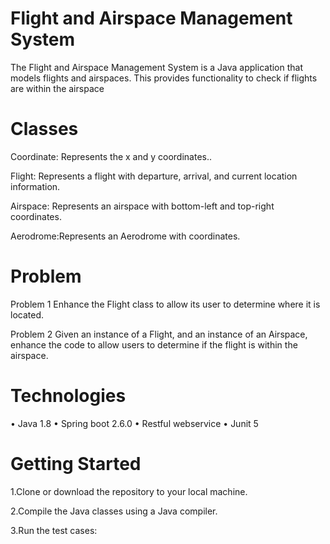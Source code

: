 # Flight and Airspace Management System
The Flight and Airspace Management System is a Java application that models flights and airspaces.
This provides functionality to check if flights are within the airspace

# Classes
Coordinate: Represents the x and y coordinates.. 

Flight: Represents a flight with departure, arrival, and current location information.

Airspace: Represents an airspace with bottom-left and top-right coordinates.

Aerodrome:Represents an Aerodrome with coordinates.

# Problem
Problem 1
Enhance the Flight class to allow its user to determine where it is located.

Problem 2
Given an instance of a Flight, and an instance of an Airspace, enhance the code to allow
users to determine if the flight is within the airspace.
 
# Technologies
• Java 1.8
• Spring boot 2.6.0
• Restful webservice
• Junit 5 

# Getting Started
1.Clone or download the repository to your local machine.

2.Compile the Java classes using a Java compiler.

3.Run the test cases:



